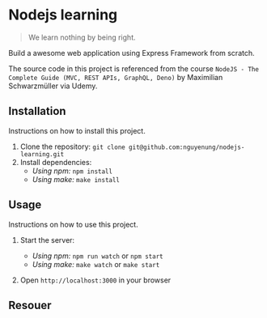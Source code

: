# Nodejs learning

> We learn nothing by being right.


Build a awesome web application using Express Framework from scratch.

The source code in this project is referenced from the course `NodeJS - The Complete Guide (MVC, REST APIs, GraphQL, Deno)` by Maximilian Schwarzmüller via Udemy.

## Installation

Instructions on how to install this project.

1. Clone the repository: `git clone git@github.com:nguyenung/nodejs-learning.git`
2. Install dependencies:
	- _Using npm:_ `npm install`
	- _Using make:_ `make install`

## Usage

Instructions on how to use this project.

1. Start the server: 
	- _Using npm:_ `npm run watch` or `npm start`
	- _Using make:_ `make watch` or `make start`

2. Open `http://localhost:3000` in your browser

## Resouer